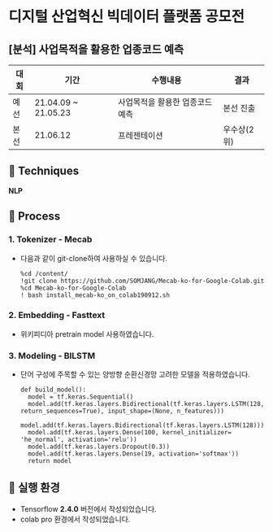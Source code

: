 # 디지털 산업혁신 빅데이터 플랫폼 공모전
## [분석] 사업목적을 활용한 업종코드 예측


|대회|기간|수행내용|결과|
|----|----|-----------|-------|
|예선|21.04.09 ~ 21.05.23|사업목적을 활용한 업종코드 예측|본선 진출|
|본선|21.06.12|프레젠테이션|우수상(2위)|




## 📌 Techniques
**NLP**       




## 📌 Process

### 1. Tokenizer - Mecab    

- 다음과 같이 git-clone하여 사용하실 수 있습니다.         

      %cd /content/
      !git clone https://github.com/SOMJANG/Mecab-ko-for-Google-Colab.git
      %cd Mecab-ko-for-Google-Colab
      ! bash install_mecab-ko_on_colab190912.sh

### 2. Embedding - Fasttext   
 
- 위키피디아 pretrain model 사용하였습니다.


### 3. Modeling - BILSTM    

- 단어 구성에 주목할 수 있는 양방향 순환신경망 고려한 모델을 적용하였습니다.
  
      def build_model():
        model = tf.keras.Sequential()
        model.add(tf.keras.layers.Bidirectional(tf.keras.layers.LSTM(128, return_sequences=True), input_shape=(None, n_features)))
        model.add(tf.keras.layers.Bidirectional(tf.keras.layers.LSTM(128)))
        model.add(tf.keras.layers.Dense(100, kernel_initializer= 'he_normal', activation='relu'))
        model.add(tf.keras.layers.Dropout(0.3))
        model.add(tf.keras.layers.Dense(19, activation='softmax'))    
        return model      




## 📌 실행 환경

- Tensorflow **2.4.0** 버전에서 작성되었습니다. 
- colab pro 환경에서 작성되었습니다. 



